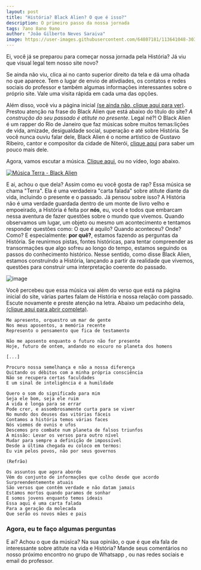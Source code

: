 ```yaml
---
layout: post
title: "História? Black Alien? O que é isso?"
description: O primeiro passo da nossa jornada 
tags: 7ano 8ano 9ano
author: "João Gilberto Neves Saraiva"
image: https://user-images.githubusercontent.com/64807181/113641048-30328000-9653-11eb-8426-c9c8abc8a43e.png
---
```


Ei, você já se preparou para começar nossa jornada pela História? Já viu que visual legal tem nosso site novo?

Se ainda não viu, clica ai no canto superior direito da tela e dá uma olhada no que aparece. Tem o lugar de envio de ativdiades, os contatos e redes sociais do professor e também algumas informações interessantes sobre o próprio site. Vale uma visita rápida em cada uma das opções. 

Além disso, você viu a página inicial [(se ainda não, clique aqui para ver)](/). Prestou atenção na frase do Black Alien que está abaixo do título do site? *A construção do seu passado é atitute no presente*. Legal né?! O Black Alien é um rapper do Rio de Janeiro que faz músicas sobre muitos temas:lições de vida, amizade, desigualdade social, superação e até sobre História. Se você nunca ouviu falar dele, Black Alien é o nome artístico de Gustavo Ribeiro, cantor e compositor da cidade de Niterói, [clique aqui](https://pt.wikipedia.org/wiki/Black_Alien) para saber um pouco mais dele. 

Agora, vamos escutar a música. [Clique aqui](https://www.youtube.com/watch?v=mbOB7aG7b1M), ou no vídeo, logo abaixo.

[![Música Terra - Black Alien](https://yt-embed.herokuapp.com/embed?v=mbOB7aG7b1M)](https://www.youtube.com/watch?v=mbOB7aG7b1M "Black Alien - Terra")

E ai, achou o que dela? Assim como eu você gosta de rap? Essa música se chama "Terra". Ela é uma verdadeira "carta falada" sobre atitute diante da vida, incluindo o presente e o passado. Já pensou sobre isso? A História não é uma verdade guardada dentro de um monte de livro velho e empoeirado, a História é feita por **nós**, eu, você e todos que embarcam nessa aventura de fazer questões sobre o mundo que vivemos. Quando observamos um lugar, um objeto ou mesmo um acontecimento e tentamos responder questões como: O que é aquilo? Quando aconteceu? Onde? Como? E especialmente: **por quê?**, estamos fazendo as perguntas da História. Se reunirmos pistas, fontes históricas, para tentar compreender as transormações que algo sofreu ao longo do tempo, estamos seguindo os passos do conhecimento histórico. Nesse sentido, como disse Black Alien, estamos construíndo a História, lançando a partir da realidade que vivemos, questões para construir uma interpretação coerente do passado.

![image](https://user-images.githubusercontent.com/64807181/113641048-30328000-9653-11eb-8426-c9c8abc8a43e.png)


Você percebeu que essa música vai além do verso que está na página inicial do site, várias partes falam de História e nossa relação com passado. Escute novamente e preste atenção na letra. Abaixo um pedacinho dela, [(clique aqui para abrir completa)](https://www.letras.com/black-alien/terra/).

```
Me apresento, orquestro um mar de gente
Nos meus aposentos, a memória recente
Represento o pensamento que fica de testamento

Não me aposento enquanto o futuro não for presente
Hoje, futuro de ontem, andando no escuro no planeta dos homens

[...]

Procuro nossa semelhança e não a nossa diferença
Quitando os débitos com a minha própria consciência
Não se recupera certas faculdades
E um sinal de inteligência é a humildade

Quero o som do significado para mim
Seja ele bom, seja ele ruim
A vida é longa para se errar
Pode crer, e assombrosamente curta para se viver
No mundo dos deuses das vitórias fáceis
Contamos a história temos várias faces
Nós viemos de ovnis e ufos
Descemos pro combate num planeta de falsos triunfos
A missão: Levar os versos para outro nível
Mudar para sempre a definição de impossível
Desde a última chegada eu coloco em termos:
Eu vim pelos povos, não por seus governos

(Refrão)

Os assuntos que agora abordo
Vêm do conjunto de informações que colho desde que acordo
Surpreendentemente atuais
São versos que contêm verdade e não datam jamais
Estamos mortos quando paramos de sonhar
E somos jovens enquanto temos ideais
Essa aqui é uma carta falada
Para a geração da molecada
Que serão os novos mães e pais
```

### Agora, eu te faço algumas perguntas

E ai? Achou o que da música? Na sua opinião, o que é que ela fala de interessante sobre atitute na vida e História? Mande seus comentários no nosso próximo encontro no grupo de Whatsapp , ou nas redes sociais e email do professor.
